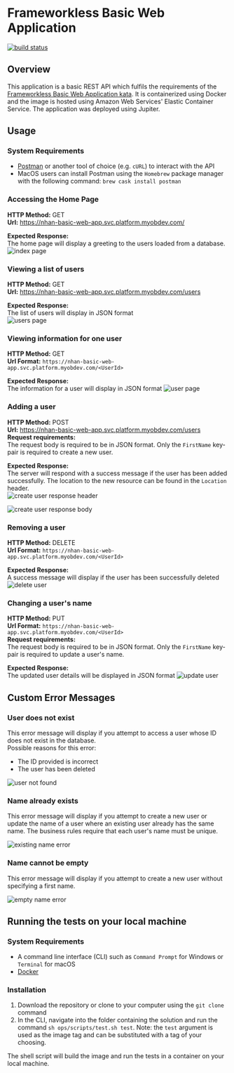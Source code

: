# Frameworkless Basic Web Application

[![build status](https://badge.buildkite.com/215ec3dec3e4f9032f29960909974004c6a6345ee9b97e3df2.svg?branch=master&theme=00aa65,ce2554,2b74df,8241aa,fff,fff)](https://buildkite.com/myob/nhan-frameworkless-web-app)

## Overview 
This application is a basic REST API which fulfils the requirements of the [Frameworkless Basic Web Application kata](https://github.com/MYOB-Technology/General_Developer/tree/main/katas/kata-frameworkless-basic-web-application). It is containerized using Docker and the image is hosted using Amazon Web Services' Elastic Container Service. The application was deployed using Jupiter.  

## Usage

### System Requirements

* [Postman](https://www.postman.com/) or another tool of choice (e.g. `cURL`) to interact with the API
* MacOS users can install Postman using the `Homebrew` package manager with the following command: `brew cask install postman`

### Accessing the Home Page  
**HTTP Method:** GET  
**Url:** 
https://nhan-basic-web-app.svc.platform.myobdev.com/  

**Expected Response:**  
The home page will display a greeting to the users loaded from a database.  
![index page](images/index.png)  

### Viewing a list of users  

**HTTP Method:** GET  
**Url:** 
https://nhan-basic-web-app.svc.platform.myobdev.com/users  

**Expected Response:**  
The list of users will display in JSON format  
![users page](images/users.png)  

### Viewing information for one user  

**HTTP Method:** GET  
**Url Format:** 
`https://nhan-basic-web-app.svc.platform.myobdev.com/<UserId>` 

**Expected Response:**  
The information for a user will display in JSON format
![user page](images/get_user.png)  

### Adding a user  

**HTTP Method:** POST  
**Url:** 
https://nhan-basic-web-app.svc.platform.myobdev.com/users  
**Request requirements:**  
The request body is required to be in JSON format. Only the `FirstName` key-pair is required to create a new user.   

**Expected Response:**  
The server will respond with a success message if the user has been added successfully. The location to the new resource can be found in the `Location` header.  
![create user response header](images/post_response_header.png)  

![create user response body](images/post_response_body.png)  

### Removing a user  

**HTTP Method:** DELETE  
**Url Format:** 
`https://nhan-basic-web-app.svc.platform.myobdev.com/<UserId>` 

**Expected Response:**  
A success message will display if the user has been successfully deleted
![delete user](images/delete_user.png)  

### Changing a user's name

**HTTP Method:** PUT  
**Url Format:** 
`https://nhan-basic-web-app.svc.platform.myobdev.com/<UserId>`  
**Request requirements:**  
The request body is required to be in JSON format. Only the `FirstName` key-pair is required to update a user's name.     

**Expected Response:**  
The updated user details will be displayed in JSON format
![update user](images/update_user.png) 

## Custom Error Messages  

### User does not exist  
This error message will display if you attempt to access a user whose ID does not exist in the database.  
Possible reasons for this error:  
* The ID provided is incorrect
* The user has been deleted

![user not found](images/user_not_found.png)  

### Name already exists  
This error message will display if you attempt to create a new user or update the name of a user where an existing user already has the same name.
The business rules require that each user's name must be unique.  

![existing name error](images/existing_name_error.png)  

### Name cannot be empty 
This error message will display if you attempt to create a new user without specifying a first name.  

![empty name error](images/empty_name.png)  

## Running the tests on your local machine  

### System Requirements

* A command line interface (CLI) such as ```Command Prompt``` for Windows or ```Terminal``` for macOS
* [Docker](https://www.docker.com/) 

### Installation

1. Download the repository or clone to your computer using the ```git clone``` command
2. In the CLI, navigate into the folder containing the solution and run the command `sh ops/scripts/test.sh test`.
Note: the `test` argument is used as the image tag and can be substituted with a tag of your choosing.  

The shell script will build the image and run the tests in a container on your local machine.


